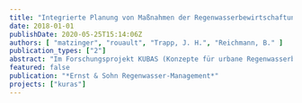 ```yaml
---
title: "Integrierte Planung von Maßnahmen der Regenwasserbewirtschaftung - Anwendung und Weiterentwicklung der \"KURAS-Methode\" in Berlin"
date: 2018-01-01
publishDate: 2020-05-25T15:14:06Z
authors: [ "matzinger", "rouault", "Trapp, J. H.", "Reichmann, B." ]
publication_types: ["2"]
abstract: "Im Forschungsprojekt KUBAS (Konzepte für urbane Regenwasserbewirtschaftung und Abwassersysteme) wurde eine Methode vorgeschlagen, mit der Maßnahmen der Regenwasserbewirtschaftung für konkrete Stadtquartiere ausgewählt und platziert werden können. Ende 2016 wurde die \"KURAS-Methode\" als Ausgangspunkt für die zukünftige dezentrale Regenwasserbewirtschaftung in der Koalitionsvereinbarung der neuen Regierung des Landes Berlin zur Umsetzung in die Praxis und zur Weiterentwicklung festgeschrieben. Dadurch werden aktuell in verschiedenen Neubau- und Sanierungsvorhaben in Berlin Elemente der Methode eingesetzt; insbesondere der Ansatz, dass die Maßnahmenauswahl erst nach einer Festlegung nicht-monetärer Ziele erfolgt, wird dabei berücksichtigt. Die Anwendung in der Praxis erfordert aber auch eine Vereinfachung (z. B. Reduktion der Ziele) und Weiterentwicklung der Methode. Diese Anpassung wird durch das Forschungsprojekt netWORKS 4 unterstützt, welches wichtige sozio-kulturelle Ziele berücksichtigt und konkrete Planungsworkshops in Berlin begleitet."
featured: false
publication: "*Ernst & Sohn Regenwasser-Management*"
projects: ["kuras"]
---
```


